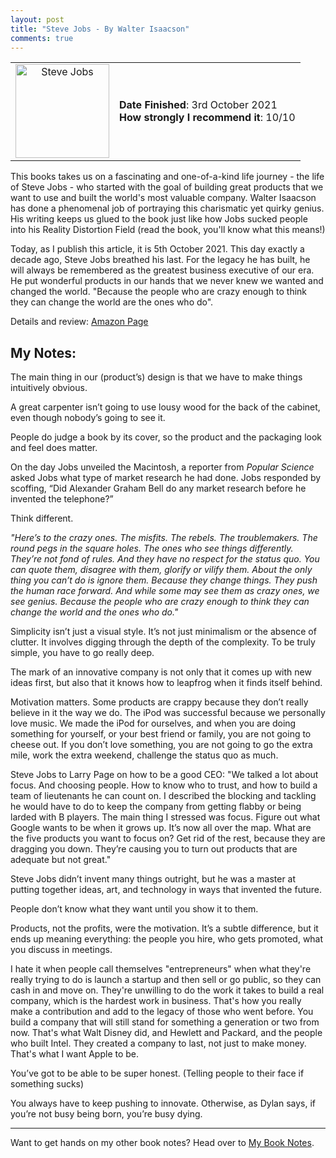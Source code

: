 ```yaml
---
layout: post
title: "Steve Jobs - By Walter Isaacson"
comments: true
---
```

  
<table>
  <tr>
    <td valign="middle" align="center"><img src="https://images-na.ssl-images-amazon.com/images/I/81VStYnDGrL.jpg" alt="Steve Jobs" width="150"/></td>
    <td>
      <b>Date Finished</b>: 3rd October 2021 <br> 
      <b>How strongly I recommend it</b>: 10/10 
    </td>
  </tr>
</table>

 

This books takes us on a fascinating and one-of-a-kind life journey - the life of Steve Jobs - who started with the goal of building great products that we want to use and built the world's most valuable company. Walter Isaacson has done a phenomenal job of portraying this charismatic yet quirky genius. His writing keeps us glued to the book just like how Jobs sucked people into his Reality Distortion Field (read the book, you'll know what this means!)

Today, as I publish this article, it is 5th October 2021. This day exactly a decade ago, Steve Jobs breathed his last. For the legacy he has built, he will always be remembered as the greatest business executive of our era. He put wonderful products in our hands that we never knew we wanted and changed the world. "Because the people who are crazy enough to think they can change the world are the ones who do".

Details and review: [Amazon Page](https://www.amazon.in/Steve-Jobs-Walter-Isaacson/dp/034914043X/)

## My Notes:

The main thing in our (product’s) design is that we have to make things intuitively obvious.

A great carpenter isn’t going to use lousy wood for the back of the cabinet, even though nobody’s going to see it.

People do judge a book by its cover, so the product and the packaging look and feel does matter.

On the day Jobs unveiled the Macintosh, a reporter from _Popular Science_ asked Jobs what type of market research he had done. Jobs responded by scoffing, “Did Alexander Graham Bell do any market research before he invented the telephone?”

Think different.

_"Here’s to the crazy ones. The misfits. The rebels. The troublemakers. The round pegs in the square holes. The ones who see things differently. They’re not fond of rules. And they have no respect for the status quo. You can quote them, disagree with them, glorify or vilify them. About the only thing you can’t do is ignore them. Because they change things. They push the human race forward. And while some may see them as crazy ones, we see genius. Because the people who are crazy enough to think they can change the world and the ones who do."_

Simplicity isn’t just a visual style. It’s not just minimalism or the absence of clutter. It involves digging through the depth of the complexity. To be truly simple, you have to go really deep.

The mark of an innovative company is not only that it comes up with new ideas first, but also that it knows how to leapfrog when it finds itself behind.

Motivation matters. Some products are crappy because they don’t really believe in it the way we do. The iPod was successful because we personally love music. We made the iPod for ourselves, and when you are doing something for yourself, or your best friend or family, you are not going to cheese out. If you don’t love something, you are not going to go the extra mile, work the extra weekend, challenge the status quo as much.

Steve Jobs to Larry Page on how to be a good CEO: "We talked a lot about focus. And choosing people. How to know who to trust, and how to build a team of lieutenants he can count on. I described the blocking and tackling he would have to do to keep the company from getting flabby or being larded with B players. The main thing I stressed was focus. Figure out what Google wants to be when it grows up. It’s now all over the map. What are the five products you want to focus on? Get rid of the rest, because they are dragging you down. They’re causing you to turn out products that are adequate but not great."

Steve Jobs didn’t invent many things outright, but he was a master at putting together ideas, art, and technology in ways that invented the future.

People don’t know what they want until you show it to them.

Products, not the profits, were the motivation. It’s a subtle difference, but it ends up meaning everything: the people you hire, who gets promoted, what you discuss in meetings.

I hate it when people call themselves "entrepreneurs" when what they're really trying to do is launch a startup and then sell or go public, so they can cash in and move on. They're unwilling to do the work it takes to build a real company, which is the hardest work in business. That's how you really make a contribution and add to the legacy of those who went before. You build a company that will still stand for something a generation or two from now. That's what Walt Disney did, and Hewlett and Packard, and the people who built Intel. They created a company to last, not just to make money. That's what I want Apple to be.

You’ve got to be able to be super honest. (Telling people to their face if something sucks)

You always have to keep pushing to innovate. Otherwise, as Dylan says, if you’re not busy being born, you’re busy dying.

***

Want to get hands on my other book notes? Head over to [My Book Notes](https://jashrathod.github.io/book-blog/notes/).
